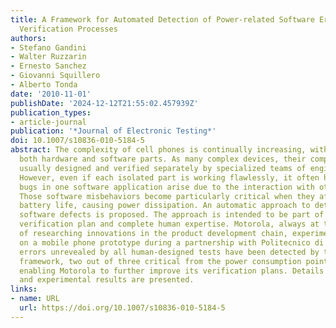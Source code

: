 ```yaml
---
title: A Framework for Automated Detection of Power-related Software Errors in Industrial
  Verification Processes
authors:
- Stefano Gandini
- Walter Ruzzarin
- Ernesto Sanchez
- Giovanni Squillero
- Alberto Tonda
date: '2010-11-01'
publishDate: '2024-12-12T21:55:02.457939Z'
publication_types:
- article-journal
publication: '*Journal of Electronic Testing*'
doi: 10.1007/s10836-010-5184-5
abstract: The complexity of cell phones is continually increasing, with regards to
  both hardware and software parts. As many complex devices, their components are
  usually designed and verified separately by specialized teams of engineers and programmers.
  However, even if each isolated part is working flawlessly, it often happens that
  bugs in one software application arise due to the interaction with other modules.
  Those software misbehaviors become particularly critical when they affect the residual
  battery life, causing power dissipation. An automatic approach to detect power-affecting
  software defects is proposed. The approach is intended to be part of a qualifying
  verification plan and complete human expertise. Motorola, always at the forefront
  of researching innovations in the product development chain, experimented the approach
  on a mobile phone prototype during a partnership with Politecnico di Torino. Software
  errors unrevealed by all human-designed tests have been detected by the proposed
  framework, two out of three critical from the power consumption point of view, thus
  enabling Motorola to further improve its verification plans. Details of the tests
  and experimental results are presented.
links:
- name: URL
  url: https://doi.org/10.1007/s10836-010-5184-5
---
```

